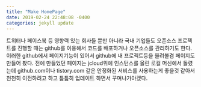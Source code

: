 ```yaml
---
title: "Make HomePage"
date: 2019-02-24 22:48:08 -0400
categories: jekyll update
---
```


트위터나 페이스북 등 영향력 있는 회사들 뿐만 아니라 국내 기업들도 오픈소스 프로젝트를 진행할 때는 github를 이용해서 코드를 배포하거나 오픈소스를 관리하기도 한다.
이러한 github에서 페이지기능이 있어서 github에 내 프로젝트등을 올려볼겸 페이지도 만들어 봤다.
전에 만들었던 페이지는 jcloud위에 인스턴스를 올린 로컬 머신에서 돌렸는데 github.com이나 tistory.com 같은 안정화된 서비스를 사용하는게 좋을것 같아서 천천히 이전하려고 하고 틈틈히 업데이트 하면서 꾸며나가야겠다.

